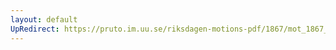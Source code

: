 ```yaml
---
layout: default
UpRedirect: https://pruto.im.uu.se/riksdagen-motions-pdf/1867/mot_1867__fk__52.pdf
---
```


